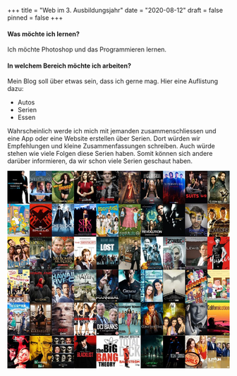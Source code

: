 +++
title = "Web im 3. Ausbildungsjahr"
date = "2020-08-12"
draft = false
pinned = false
+++
#### **Was möchte ich lernen?**

Ich möchte Photoshop und das Programmieren lernen.



#### In welchem Bereich möchte ich arbeiten?

Mein Blog soll über etwas sein, dass ich gerne mag. Hier eine Auflistung dazu:

* Autos
* Serien
* Essen

Wahrscheinlich werde ich mich mit jemanden zusammenschliessen und eine App oder eine Website erstellen über Serien. Dort würden wir Empfehlungen und kleine Zusammenfassungen schreiben. Auch würde stehen wie viele Folgen diese Serien haben. Somit können sich andere darüber informieren, da wir schon viele Serien geschaut haben.

![](seriencollage.jpg "Serien")